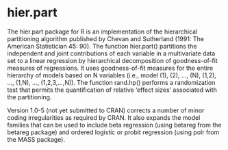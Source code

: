 # hier.part

The hier.part package for R is an implementation of the hierarchical partitioning algorithm published by Chevan and Sutherland (1991: The American Statistician 45: 90).  The function hier.part() partitions the independent and joint contributions of each variable in a multivariate data set to a linear regression by hierarchical decomposition of goodness-of-fit measures of regressions.  It uses goodness-of-fit measures for the entire hierarchy of models based on N variables (i.e., model (1), (2), ..., (N), (1,2), ..., (1,N), ..., (1,2,3,...,N)).   The function rand.hp() performs a randomization test that permits the quantification of relative ‘effect sizes’ associated with the partitioning.

Version 1.0-5 (not yet submitted to CRAN) corrects a number of minor coding irregularities as required by CRAN. It also expands the model families that can be used to include beta regression (using betareg from the betareg package) and ordered logistic or probit regression (using polr from the MASS package).
